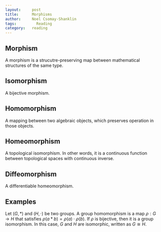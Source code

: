 ```yaml
---
layout:     post
title:      Morphisms
author:     Noel Csomay-Shanklin
tags: 		  Reading 
category:   reading
---
```

## Morphism
A morphism is a strucutre-preserving map between mathematical structures of the same type.
## Isomorphism
A bijective morphism.
## Homomorphism
A mapping between two algebraic objects, which preserves operation in those objects. 
## Homeomorphism
A topological isomorphism. In other words, it is a continuous function between topological spaces with continuous inverse.
## Diffeomorphism
A differentiable homeomorphism.

## Examples
Let $(G, * )$ and $(H,\cdot)$ be two groups. A group homomorphism is a map $\rho:G\to H$ that satisfies $\rho (a*b)=\rho(a)\cdot \rho(b)$. If $\rho$ is bijective, then it is a group isomorphism. In this case, $G$ and $H$ are isomorphic, written as $G\cong H$.

